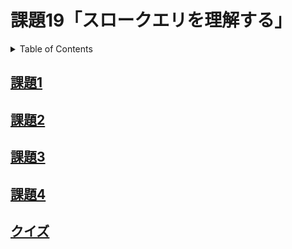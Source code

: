 # 課題19「スロークエリを理解する」

<!-- START doctoc generated TOC please keep comment here to allow auto update -->
<!-- DON'T EDIT THIS SECTION, INSTEAD RE-RUN doctoc TO UPDATE -->
<details>
<summary>Table of Contents</summary>

- [課題1](#%E8%AA%B2%E9%A1%8C1)
- [課題2](#%E8%AA%B2%E9%A1%8C2)
- [課題3](#%E8%AA%B2%E9%A1%8C3)
- [課題4](#%E8%AA%B2%E9%A1%8C4)
- [クイズ](#%E3%82%AF%E3%82%A4%E3%82%BA)

</details>
<!-- END doctoc generated TOC please keep comment here to allow auto update -->

## [課題1](./task_1)

## [課題2](./task_2)

## [課題3](./task_3)

## [課題4](./task_4)

## [クイズ](./task_5)
